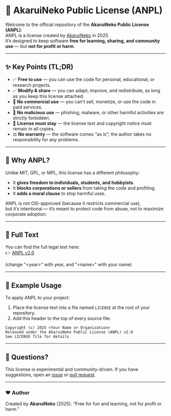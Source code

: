 # 🐾 AkaruiNeko Public License (ANPL)

Welcome to the official repository of the **AkaruiNeko Public License (ANPL)**.  
ANPL is a license created by [AkaruiNeko](https://github.com/AkaruiNekoOFF) in 2025.  
It’s designed to keep software **free for learning, sharing, and community use** — but **not for profit or harm**.

---

## ✨ Key Points (TL;DR)

- ✅ **Free to use** — you can use the code for personal, educational, or research projects.  
- ✅ **Modify & share** — you can adapt, improve, and redistribute, as long as you keep this license attached.  
- 🚫 **No commercial use** — you can’t sell, monetize, or use the code in paid services.  
- 🚫 **No malicious use** — phishing, malware, or other harmful activities are strictly forbidden.  
- 📜 **License must stay** — the license text and copyright notice must remain in all copies.  
- ⚖️ **No warranty** — the software comes “as is”; the author takes no responsibility for any problems.  

---

## 📖 Why ANPL?

Unlike MIT, GPL, or MPL, this license has a different philosophy:  
- It **gives freedom to individuals, students, and hobbyists**.  
- It **blocks corporations or sellers** from taking the code and profiting.  
- It **adds a moral clause** to stop harmful uses.  

ANPL is not OSI-approved (because it restricts commercial use),  
but it’s intentional — it’s meant to protect code from abuse, not to maximize corporate adoption.  

---

## 🧾 Full Text

You can find the full legal text here:  
👉 [ANPL v2.0](./LICENSE-TEMPLATE.md)

(change "\<year>" with year, and "\<name>" with your name)

---

## 📌 Example Usage

To apply ANPL to your project:  

1. Place the license text into a file named `LICENSE` at the root of your repository.  
2. Add this header to the top of every source file:  

```text
Copyright (c) 2025 <Your Name or Organization>
Released under the AkaruiNeko Public License (ANPL) v2.0
See LICENSE file for details
````

---

## 💬 Questions?

This license is experimental and community-driven.
If you have suggestions, open an [issue](../../issues) or [pull request](../../pulls).

---

### ❤️ Author

Created by **AkaruiNeko** (2025).
“Free for fun and learning, not for profit or harm.”
